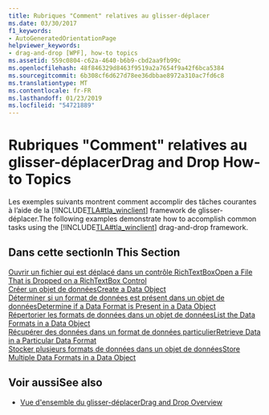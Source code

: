 ```yaml
---
title: Rubriques "Comment" relatives au glisser-déplacer
ms.date: 03/30/2017
f1_keywords:
- AutoGeneratedOrientationPage
helpviewer_keywords:
- drag-and-drop [WPF], how-to topics
ms.assetid: 559c0804-c62a-4640-b6b9-cbd2aa9fb99c
ms.openlocfilehash: 48f846329d8463f9519a2a7654f9a42f6bca5384
ms.sourcegitcommit: 6b308cf6d627d78ee36dbbae8972a310ac7fd6c8
ms.translationtype: MT
ms.contentlocale: fr-FR
ms.lasthandoff: 01/23/2019
ms.locfileid: "54721889"
---
```

# <a name="drag-and-drop-how-to-topics"></a><span data-ttu-id="edd0c-102">Rubriques "Comment" relatives au glisser-déplacer</span><span class="sxs-lookup"><span data-stu-id="edd0c-102">Drag and Drop How-to Topics</span></span>
<span data-ttu-id="edd0c-103">Les exemples suivants montrent comment accomplir des tâches courantes à l’aide de la [!INCLUDE[TLA#tla_winclient](../../../../includes/tlasharptla-winclient-md.md)] framework de glisser-déplacer.</span><span class="sxs-lookup"><span data-stu-id="edd0c-103">The following examples demonstrate how to accomplish common tasks using the [!INCLUDE[TLA#tla_winclient](../../../../includes/tlasharptla-winclient-md.md)] drag-and-drop framework.</span></span>  
  
## <a name="in-this-section"></a><span data-ttu-id="edd0c-104">Dans cette section</span><span class="sxs-lookup"><span data-stu-id="edd0c-104">In This Section</span></span>  
 [<span data-ttu-id="edd0c-105">Ouvrir un fichier qui est déplacé dans un contrôle RichTextBox</span><span class="sxs-lookup"><span data-stu-id="edd0c-105">Open a File That is Dropped on a RichTextBox Control</span></span>](../../../../docs/framework/wpf/advanced/how-to-open-a-file-that-is-dropped-on-a-richtextbox-control.md)  
 [<span data-ttu-id="edd0c-106">Créer un objet de données</span><span class="sxs-lookup"><span data-stu-id="edd0c-106">Create a Data Object</span></span>](../../../../docs/framework/wpf/advanced/how-to-create-a-data-object.md)  
 [<span data-ttu-id="edd0c-107">Déterminer si un format de données est présent dans un objet de données</span><span class="sxs-lookup"><span data-stu-id="edd0c-107">Determine if a Data Format is Present in a Data Object</span></span>](../../../../docs/framework/wpf/advanced/how-to-determine-if-a-data-format-is-present-in-a-data-object.md)  
 [<span data-ttu-id="edd0c-108">Répertorier les formats de données dans un objet de données</span><span class="sxs-lookup"><span data-stu-id="edd0c-108">List the Data Formats in a Data Object</span></span>](../../../../docs/framework/wpf/advanced/how-to-list-the-data-formats-in-a-data-object.md)  
 [<span data-ttu-id="edd0c-109">Récupérer des données dans un format de données particulier</span><span class="sxs-lookup"><span data-stu-id="edd0c-109">Retrieve Data in a Particular Data Format</span></span>](../../../../docs/framework/wpf/advanced/how-to-retrieve-data-in-a-particular-data-format.md)  
 [<span data-ttu-id="edd0c-110">Stocker plusieurs formats de données dans un objet de données</span><span class="sxs-lookup"><span data-stu-id="edd0c-110">Store Multiple Data Formats in a Data Object</span></span>](../../../../docs/framework/wpf/advanced/how-to-store-multiple-data-formats-in-a-data-object.md)  
  
## <a name="see-also"></a><span data-ttu-id="edd0c-111">Voir aussi</span><span class="sxs-lookup"><span data-stu-id="edd0c-111">See also</span></span>
- [<span data-ttu-id="edd0c-112">Vue d'ensemble du glisser-déplacer</span><span class="sxs-lookup"><span data-stu-id="edd0c-112">Drag and Drop Overview</span></span>](../../../../docs/framework/wpf/advanced/drag-and-drop-overview.md)
